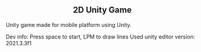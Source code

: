 ## <center> 2D Unity Game </center>
Unity game made for mobile platform using Unity.

Dev info:
Press space to start, LPM to draw lines
Used unity editor version: 2021.3.3f1
